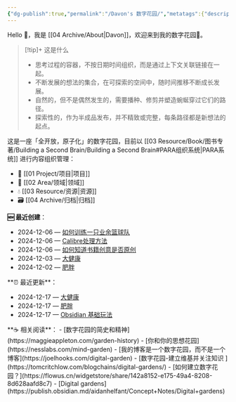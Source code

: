 ```yaml
---
{"dg-publish":true,"permalink":"/Davon's 数字花园/","metatags":{"description":"这里是 🏡Davon的数字花园，是个人不断发展的想法的集合，作为半成品的思考，在可探索的空间中，随时间推移不断播种、修剪、塑造","og:site_name":"DavonOs","og:title":"Davon 的数字花园","og:type":"article","og:url":"https://zuji.eu.org","og:image":"https://wp.technologyreview.com/wp-content/uploads/2020/08/digital-garden_web.jpg","og:image:width":"400","og:image:alt":"articlecover","og:locale":"zh_cn"},"tags":["digitalgarden","gardenEntry"]}
---
```


Hello 👋，我是 [[04 Archive/About\|Davon]]，欢迎来到我的数字花园🌱。

>[!tip]+ 这是什么
>- 思考过程的容器，不按日期时间组织，而是通过上下文关联链接在一起。
>- 不断发展的想法的集合，在可探索的空间中，随时间推移不断成长发展。
>- 自然的，但不是偶然发生的，需要播种、修剪并塑造蜿蜒穿过它们的路径。
>- 探索性的，作为半成品发布，并不精致或完整，每条路径都是新想法的起点。

这是一座「全开放，原子化」的数字花园，目前以 [[03 Resource/Book/图书专著/Building a Second Brain/Building a Second Brain#PARA组织系统\|PARA系统]] 进行内容组织管理：
- 🎯 [[01 Project/项目\|项目]]
- 🔖 [[02 Area/领域\|领域]]
- 💧 [[03 Resource/资源\|资源]]
- 🗃️ [[04 Archive/归档\|归档]]

**🆕 最近创建**：
<div><ul class="dataview list-view-ul"><li><span>2024-12-06 — <a data-tooltip-position="top" aria-label="02 Area/生活/文体娱乐/如何训练一只业余篮球队.md" data-href="02 Area/生活/文体娱乐/如何训练一只业余篮球队.md" href="02 Area/生活/文体娱乐/如何训练一只业余篮球队.md" class="internal-link" target="_blank" rel="noopener">如何训练一只业余篮球队</a></span></li><li><span>2024-12-06 — <a data-tooltip-position="top" aria-label="03 Resource/Book/Calibre处理方法.md" data-href="03 Resource/Book/Calibre处理方法.md" href="03 Resource/Book/Calibre处理方法.md" class="internal-link" target="_blank" rel="noopener">Calibre处理方法</a></span></li><li><span>2024-12-06 — <a data-tooltip-position="top" aria-label="03 Resource/Book/论丛文集/如何知道书籍创意是否原创.md" data-href="03 Resource/Book/论丛文集/如何知道书籍创意是否原创.md" href="03 Resource/Book/论丛文集/如何知道书籍创意是否原创.md" class="internal-link" target="_blank" rel="noopener">如何知道书籍创意是否原创</a></span></li><li><span>2024-12-03 — <a data-tooltip-position="top" aria-label="02 Area/生活/大健康/大健康.md" data-href="02 Area/生活/大健康/大健康.md" href="02 Area/生活/大健康/大健康.md" class="internal-link" target="_blank" rel="noopener">大健康</a></span></li><li><span>2024-12-02 — <a data-tooltip-position="top" aria-label="02 Area/生活/大健康/肥胖.md" data-href="02 Area/生活/大健康/肥胖.md" href="02 Area/生活/大健康/肥胖.md" class="internal-link" target="_blank" rel="noopener">肥胖</a></span></li></ul></div>
**⏰ 最近更新**：
<div><ul class="dataview list-view-ul"><li><span>2024-12-17 — <a data-tooltip-position="top" aria-label="02 Area/生活/大健康/大健康.md" data-href="02 Area/生活/大健康/大健康.md" href="02 Area/生活/大健康/大健康.md" class="internal-link" target="_blank" rel="noopener">大健康</a></span></li><li><span>2024-12-17 — <a data-tooltip-position="top" aria-label="02 Area/生活/大健康/肥胖.md" data-href="02 Area/生活/大健康/肥胖.md" href="02 Area/生活/大健康/肥胖.md" class="internal-link" target="_blank" rel="noopener">肥胖</a></span></li><li><span>2024-12-17 — <a data-tooltip-position="top" aria-label="02 Area/工作/内容创作/Obsidian 基础玩法.md" data-href="02 Area/工作/内容创作/Obsidian 基础玩法.md" href="02 Area/工作/内容创作/Obsidian 基础玩法.md" class="internal-link" target="_blank" rel="noopener">Obsidian 基础玩法</a></span></li></ul></div>
**☕ 相关阅读**：
- [数字花园的简史和精神](https://maggieappleton.com/garden-history)
- [你和你的思想花园](https://nesslabs.com/mind-garden)
- [我的博客是一个数字花园，而不是一个博客](https://joelhooks.com/digital-garden)
- [数字花园-建立维基并关注知识 ](https://tomcritchlow.com/blogchains/digital-gardens/)
- [如何建立数字花园？](https://flowus.cn/widgetstore/share/142a8152-e175-49a4-8208-8d628aafd8c7)
- [Digital gardens](https://publish.obsidian.md/aidanhelfant/Concept+Notes/Digital+gardens)